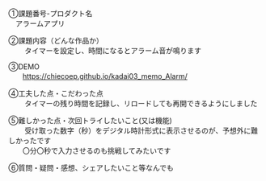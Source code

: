 ①課題番号-プロダクト名<br> 　アラームアプリ

②課題内容（どんな作品か）<br> 　 　タイマーを設定し、時間になるとアラーム音が鳴ります

③DEMO<br>　　https://chiecoep.github.io/kadai03_memo_Alarm/

④工夫した点・こだわった点<br> 　 　タイマーの残り時間を記録し、リロードしても再開できるようにしました

⑤難しかった点・次回トライしたいこと(又は機能)<br> 　 　受け取った数字（秒）をデジタル時計形式に表示させるのが、予想外に難しかったです<br> 　　〇分〇秒で入力させるのも挑戦してみたいです

⑥質問・疑問・感想、シェアしたいこと等なんでも<br>
